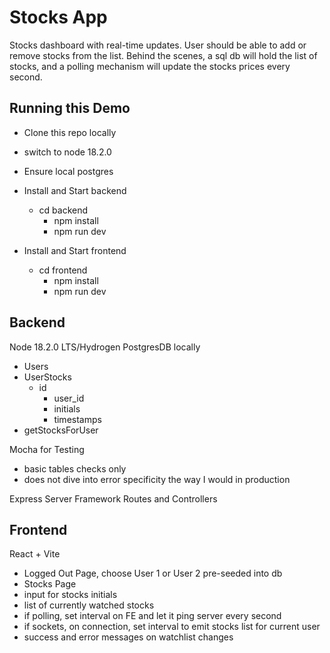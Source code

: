 # Stocks App

Stocks dashboard with real-time updates. User should be able to add or remove stocks from the list. Behind the scenes, a sql db will hold the list of stocks, and a polling mechanism will update the stocks prices every second.

## Running this Demo
- Clone this repo locally
- switch to node 18.2.0 

- Ensure local postgres

- Install and Start backend
  - cd backend
	- npm install
	- npm run dev

- Install and Start frontend
  - cd frontend
	- npm install
	- npm run dev

## Backend
Node 18.2.0 LTS/Hydrogen
PostgresDB locally
- Users
- UserStocks
  - id
	- user_id
	- initials
	- timestamps
- getStocksForUser

Mocha for Testing
 - basic tables checks only
 - does not dive into error specificity the way I would in production


Express Server Framework
Routes and Controllers



## Frontend
React + Vite
- Logged Out Page, choose User 1 or User 2 pre-seeded into db
- Stocks Page
 - input for stocks initials
 - list of currently watched stocks
 - if polling, set interval on FE and let it ping server every second
 - if sockets, on connection, set interval to emit stocks list for current user
 - success and error messages on watchlist changes